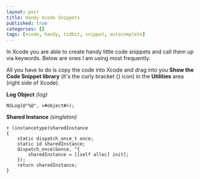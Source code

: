 ```yaml
---
layout: post
title: Handy Xcode Snippets
published: true
categories: []
tags: [xcode, handy, tidbit, snippet, autocomplete]
---
```

In Xcode you are able to create handy little code snippets and call them up via keywords. Below are ones I am using most frequently.

All you have to do is copy the code into Xcode and drag into you **Show the Code Snippet library** (it's the curly bracket {} icon) in the **Utilities** area (right side of Xcode).

**Log Object** *(log)*

	NSLog(@"%@", <#object#>);

**Shared Instance** *(singleton)*

	+ (instancetype)sharedInstance
	{
	    static dispatch_once_t once;
	    static id sharedInstance;
	    dispatch_once(&once, ^{
	        sharedInstance = [[self alloc] init];
	    });
	    return sharedInstance;
	}
